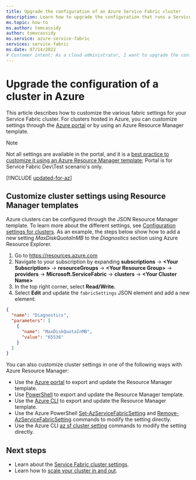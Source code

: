 ```yaml
---
title: Upgrade the configuration of an Azure Service Fabric cluster 
description: Learn how to upgrade the configuration that runs a Service Fabric cluster in Azure using a Resource Manager template.
ms.topic: how-to
ms.author: tomcassidy
author: tomvcassidy
ms.service: azure-service-fabric
services: service-fabric
ms.date: 07/14/2022
# Customer intent: As a cloud administrator, I want to upgrade the configuration of my Azure Service Fabric cluster using Resource Manager templates, so that I can customize fabric settings for optimal performance and management.
---
```


# Upgrade the configuration of a cluster in Azure 

This article describes how to customize the various fabric settings for your Service Fabric cluster. For clusters hosted in Azure, you can customize settings through the [Azure portal](https://portal.azure.com) or by using an Azure Resource Manager template.

> [!NOTE]
> Not all settings are available in the portal, and it is a [best practice to customize it using an Azure Resource Manager template](./service-fabric-best-practices-infrastructure-as-code.md); Portal is for Service Fabric Dev\Test scenario's only.
> 


[!INCLUDE [updated-for-az](~/reusable-content/ce-skilling/azure/includes/updated-for-az.md)]

## Customize cluster settings using Resource Manager templates
Azure clusters can be configured through the JSON Resource Manager template. To learn more about the different settings, see [Configuration settings for clusters](service-fabric-cluster-fabric-settings.md). As an example, the steps below show how to add a new setting *MaxDiskQuotaInMB* to the *Diagnostics* section using Azure Resource Explorer.

1. Go to https://resources.azure.com
2. Navigate to your subscription by expanding **subscriptions** -> **\<Your Subscription>** -> **resourceGroups** -> **\<Your Resource Group>** -> **providers** -> **Microsoft.ServiceFabric** -> **clusters** -> **\<Your Cluster Name>**
3. In the top right corner, select **Read/Write.**
4. Select **Edit** and update the `fabricSettings` JSON element and add a new element:

```json
{
  "name": "Diagnostics",
  "parameters": [
    {
      "name": "MaxDiskQuotaInMB",
      "value": "65536"
    }
  ]
}
```

You can also customize cluster settings in one of the following ways with Azure Resource Manager:

- Use the [Azure portal](/azure/azure-resource-manager/templates/export-template-portal) to export and update the Resource Manager template.
- Use [PowerShell](/azure/azure-resource-manager/management/manage-resources-powershell) to export and update the Resource Manager template.
- Use the [Azure CLI](/azure/azure-resource-manager/management/manage-resources-cli) to export and update the Resource Manager template.
- Use the Azure PowerShell [Set-AzServiceFabricSetting](/powershell/module/az.servicefabric/set-azservicefabricsetting) and [Remove-AzServiceFabricSetting](/powershell/module/az.servicefabric/remove-azservicefabricsetting) commands to modify the setting directly.
- Use the Azure CLI [az sf cluster setting](/cli/azure/sf/cluster/setting) commands to modify the setting directly.

## Next steps
* Learn about the [Service Fabric cluster settings](service-fabric-cluster-fabric-settings.md).
* Learn how to [scale your cluster in and out](service-fabric-cluster-scale-in-out.md).
